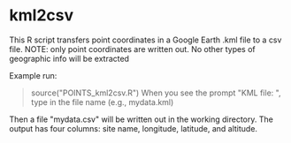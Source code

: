 # kml2csv
This R script transfers point coordinates in a Google Earth .kml file to a csv file.
NOTE: only point coordinates are written out. No other types of geographic info will be extracted 

Example run:
> source("POINTS_kml2csv.R")
> When you see the prompt "KML file: ", type in the file name (e.g., mydata.kml)

Then a file "mydata.csv" will be written out in the working directory. The output has four columns: site name, longitude, latitude, and altitude.
